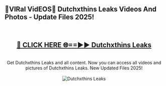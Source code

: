 <h2>🔴VIRal VidEOS🔴 Dutchxthins Leaks Videos And Photos - Update Files 2025!</h2>
<br>
<div align="center">
<h2><a href="https://virallinks.top/odZfE0" rel="nofollow">🔴 CLICK HERE 🌐==►► Dutchxthins Leaks</a></h2>
<br>
Get Dutchxthins Leaks and all content. Now you can access all videos and pictures of Dutchxthins Leaks. New Updated Files 2025!
<br>
<br>
<a href="https://virallinks.top/odZfE0" rel="nofollow" data-target="animated-image.originalLink"><img src="https://i.imgur.com/dJHk4Zq.gif)" alt="Dutchxthins Leaks" style="max-width: 100%; display: inline-block;" data-target="animated-image.originalImage"></a>
</div>
<br>
